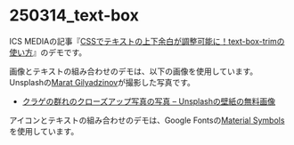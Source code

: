 # 250314_text-box

ICS MEDIAの記事『[CSSでテキストの上下余白が調整可能に！text-box-trimの使い方](https://ics.media/entry/250319/)』のデモです。

画像とテキストの組み合わせのデモは、以下の画像を使用しています。Unsplashの[Marat Gilyadzinov](https://unsplash.com/ja/@m3design?utm_content=creditCopyText&utm_medium=referral&utm_source=unsplash)が撮影した写真です。

- [クラゲの群れのクローズアップ写真の写真 – Unsplashの壁紙の無料画像](https://unsplash.com/ja/%E5%86%99%E7%9C%9F/%E3%82%AF%E3%83%A9%E3%82%B2%E3%81%AE%E7%BE%A4%E3%82%8C%E3%81%AE%E3%82%AF%E3%83%AD%E3%83%BC%E3%82%BA%E3%82%A2%E3%83%83%E3%83%97%E5%86%99%E7%9C%9F-MYadhrkenNg?utm_content=creditCopyText&utm_medium=referral&utm_source=unsplash)

アイコンとテキストの組み合わせのデモは、Google Fontsの[Material Symbols](https://fonts.google.com/icons?hl=ja)を使用しています。